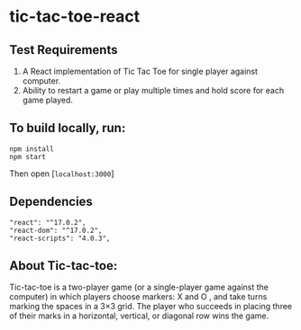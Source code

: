 # tic-tac-toe-react

## Test Requirements
1. A React implementation of Tic Tac Toe for single player against computer.
2. Ability to restart a game or play multiple times and hold score for each
   game played.



## To build locally, run:

```
npm install
npm start
```
Then open [`localhost:3000`]

## Dependencies
```
"react": "^17.0.2",
"react-dom": "^17.0.2",
"react-scripts": "4.0.3",
```

## About Tic-tac-toe:
Tic-tac-toe is a two-player game (or a single-player game against the computer) in which
players choose markers: X and O , and take turns marking the spaces in a 3×3 grid. The player
who succeeds in placing three of their marks in a horizontal, vertical, or diagonal row wins the
game.

